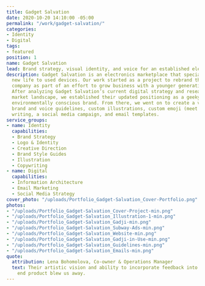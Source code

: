 ```yaml
---
title: Gadget Salvation
date: 2020-10-20 14:10:00 -05:00
permalink: "/work/gadget-salvation/"
categories:
- Identity
- Digital
tags:
- featured
position: 1
name: Gadget Salvation
lead: Brand strategy, visual identity, and voice for an established electronics marketplace.
description: Gadget Salvation is an electronics marketplace that specializes in giving
  new life to used devices. Our work started as a project to rebrand this established
  company as part of an effort to grow business with a younger generation of customers.
  After analyzing Gadget Salvation’s current digital strategy and researching the
  market landscape, we established their updated positioning as a geeky and youthful,
  environmentally conscious brand. From there, we went on to create a visual identity,
  brand and voice guidelines, custom illustrations, custom emoji (meet Gadji!), website
  writing, a social media campaign, and email templates.
service_groups:
- name: Identity
  capabilities:
  - Brand Strategy
  - Logo & Identity
  - Creative Direction
  - Brand Style Guides
  - Illustration
  - Copywriting
- name: Digital
  capabilities:
  - Information Architecture
  - Email Marketing
  - Social Media Strategy
cover_photo: "/uploads/Portfolio_Gadget-Salvation_Cover-Portfolio.png"
photos:
- "/uploads/Portfolio_Gadget-Salvation_Cover-Project-min.png"
- "/uploads/Portfolio_Gadget-Salvation_Illustration-1-min.png"
- "/uploads/Portfolio_Gadget-Salvation_Gadji-min.png"
- "/uploads/Portfolio_Gadget-Salvation_Subway-Ads-min.png"
- "/uploads/Portfolio_Gadget-Salvation_Website-min.png"
- "/uploads/Portfolio_Gadget-Salvation_Gadji-in-Use-min.png"
- "/uploads/Portfolio_Gadget-Salvation_Guidelines-min.png"
- "/uploads/Portfolio_Gadget-Salvation_Emails-min.png"
quote:
  attribution: Lena Bohomolova, Co-owner & Operations Manager
  text: Their artistic vision and ability to incorporate feedback into a beautiful
    end product blew us away.
---
```


